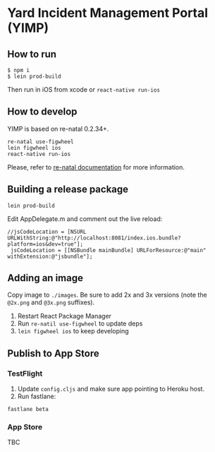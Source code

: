 # Yard Incident Management Portal (YIMP)

## How to run
```
$ npm i
$ lein prod-build
```
Then run in iOS from xcode or `react-native run-ios`

## How to develop
YIMP is based on re-natal 0.2.34+.

```
re-natal use-figwheel
lein figwheel ios
react-native run-ios
```

Please, refer to [re-natal documentation](https://github.com/drapanjanas/re-natal/blob/master/README.md) for more information.

## Building a release package

```
lein prod-build
```

Edit AppDelegate.m and comment out the live reload:

```
//jsCodeLocation = [NSURL URLWithString:@"http://localhost:8081/index.ios.bundle?platform=ios&dev=true"];
 jsCodeLocation = [[NSBundle mainBundle] URLForResource:@"main" withExtension:@"jsbundle"];

```

## Adding an image

Copy image to `./images`. Be sure to add 2x and 3x versions (note the `@2x.png` and `@3x.png` suffixes).
1. Restart React Package Manager
2. Run `re-natil use-figwheel` to update deps
3. `lein figwheel ios` to keep developing

## Publish to App Store

### TestFlight

1. Update `config.cljs` and make sure app pointing to Heroku host.
2. Run fastlane:

```
fastlane beta
```

### App Store

TBC
